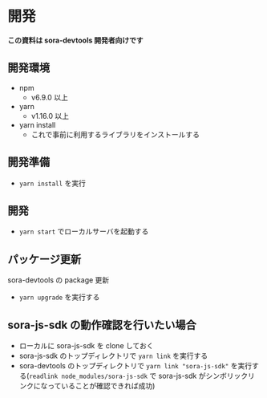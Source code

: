 # 開発

**この資料は sora-devtools 開発者向けです**

## 開発環境

- npm
    - v6.9.0 以上
- yarn
    - v1.16.0 以上
- yarn install
    - これで事前に利用するライブラリをインストールする

## 開発準備

- `yarn install` を実行

## 開発
- `yarn start` でローカルサーバを起動する

## パッケージ更新
sora-devtools の package 更新
- `yarn upgrade` を実行する

## sora-js-sdk の動作確認を行いたい場合
- ローカルに sora-js-sdk を clone しておく
- sora-js-sdk のトップディレクトリで `yarn link` を実行する
- sora-devtools のトップディレクトリで `yarn link "sora-js-sdk"` を実行する(`readlink node_modules/sora-js-sdk` で sora-js-sdk がシンボリックリンクになっていることが確認できれば成功)
